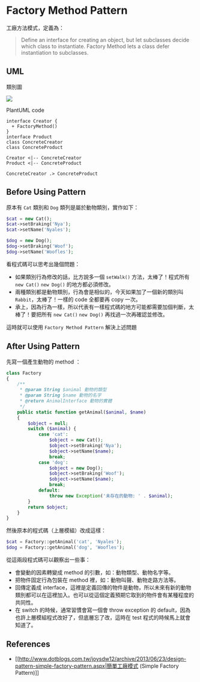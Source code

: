 Factory Method Pattern
======================

工廠方法模式，定義為：

> Define an interface for creating an object, but let subclasses decide which class to instantiate. Factory Method lets a class defer instantiation to subclasses.

UML
---

類別圖

![](http://plantuml.com/plantuml/png/oymhIIrAIqnELN0kIaqioIzIgEPIKD1MS4jC1d8gVLDBCl9JD3IvQhaouIe3Yl9JIfDBk99p4ekB5PppyvABKajIeVhHH65gkM36szJewcBeWQf2bKHeHLMje6U7hWO0)

PlantUML code

```uml
interface Creator {
  + FactoryMethod()
}
interface Product
class ConcreteCreator
class ConcreteProduct

Creator <|-- ConcreteCreator
Product <|-- ConcreteProduct

ConcreteCreator .> ConcreteProduct
```

Before Using Pattern
--------------------

原本有 `Cat` 類別和 `Dog` 類列是屬於動物類別，實作如下：

```php
$cat = new Cat();
$cat->setBraking('Nya');
$cat->setName('Nyales');

$dog = new Dog();
$dog->setBraking('Woof');
$dog->setName('Woofles'); 
```

看程式碼可以思考出幾個問題：

* 如果類別行為修改的話，比方說多一個 `setWalk()` 方法，太棒了！程式所有 `new Cat()` `new Dog()` 的地方都必須修改。
* 兩種類別都是動物類別，行為會是相似的，今天如果加了一個新的類別叫 `Rabbit`，太棒了！一樣的 code 全都要再 copy 一次。
* 承上，因為行為一樣，所以代表有一樣程式碼的地方可能都需要加個判斷，太棒了！要把所有 `new Cat()` `new Dog()` 再找過一次再確認並修改。

這時就可以使用 `Factory Method Pattern` 解決上述問題

After Using Pattern
-------------------

先寫一個產生動物的 method ：

```php
class Factory
{
    /**
     * @param String $animal 動物的類型
     * @param String $name 動物的名字
     * @return AnimalInterface 動物的實體
     */
    public static function getAnimal($animal, $name)
    {
        $object = null;
        switch ($animal) {
            case 'cat':
                $object = new Cat();
                $object->setBraking('Nya');
                $object->setName($name);
                break;
            case 'dog':
                $object = new Dog();
                $object->setBraking('Woof');
                $object->setName($name); 
                break;
            default:
                throw new Exception('未存在的動物: ' . $animal);
        }
        return $object;
    }
}
```

然後原本的程式碼（上層模組）改成這樣：

```php
$cat = Factory::getAnimal('cat', 'Nyales');
$dog = Factory::getAnimal('dog', 'Woofles');
```

從這兩段程式碼可以觀察出一些事：

* 會變動的因素轉變成 method 的引數，如：動物類型、動物名字等。
* 把物件固定行為包裝在 method 裡，如：動物叫聲、動物走路方法等。
* 回傳定義成 interface，這裡是定義回傳的物件是動物，所以未來有新的動物類別都可以在這裡加入。也可以從這個定義預期它取到的物件會有某種程度的共同性。
* 在 switch 的時候，通常習慣會寫一個會 throw exception 的 default，因為也許上層模組程式改好了，但底層忘了改，這時在 test 程式的時候馬上就會知道了。

References
----------

* [[http://www.dotblogs.com.tw/joysdw12/archive/2013/06/23/design-pattern-simple-factory-pattern.aspx|簡單工廠模式 (Simple Factory Pattern)]]
